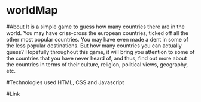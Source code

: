 # worldMap

#About
It is a simple game to guess how many countries there are in the world. 
You may have criss-cross the european countries, ticked off all the other most popular countries. You may have even made a dent in some of the less popular destinations. 
But how many countries you can actually guess? 
Hopefully throughout this game, it will bring you attention to some of the countries that you have never heard of, and thus, find out more about the countries in terms of their culture, religion, political views, geography, etc.

#Technologies used
HTML, CSS and Javascript

#Link
